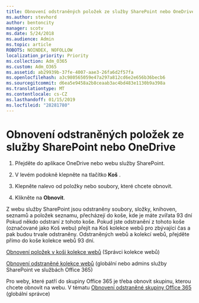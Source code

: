 ```yaml
---
title: Obnovení odstraněných položek ze služby SharePoint nebo OneDrive
ms.author: stevhord
author: bentoncity
manager: scotv
ms.date: 5/24/2018
ms.audience: Admin
ms.topic: article
ROBOTS: NOINDEX, NOFOLLOW
localization_priority: Priority
ms.collection: Adm_O365
ms.custom: Adm_O365
ms.assetid: ab29939b-37fe-4007-aae3-26fa6d2f57fa
ms.openlocfilehash: a3c980565059e47a297a812cd6e2e656b36becb6
ms.sourcegitcommit: d6ea5e9458a2b8ceaab3ac4bd483e1130b9a398a
ms.translationtype: MT
ms.contentlocale: cs-CZ
ms.lasthandoff: 01/15/2019
ms.locfileid: "28281780"
---
```

# <a name="restore-deleted-items-from-sharepoint-or-onedrive"></a>Obnovení odstraněných položek ze služby SharePoint nebo OneDrive

1. Přejděte do aplikace OneDrive nebo webu služby SharePoint.
    
2. V levém podokně klepněte na tlačítko **Koš** . 
    
3. Klepněte nalevo od položky nebo soubory, které chcete obnovit.
    
4. Klikněte na **Obnovit**. 
    
Z webu služby SharePoint jsou odstraněny soubory, složky, knihoven, seznamů a položek seznamu, přecházejí do koše, kde je máte zvířata 93 dní Pokud někdo odstraní z tohoto koše. Pokud jste odstranění z tohoto koše (označované jako Koš webu) přejít na Koš kolekce webů pro zbývající čas a pak budou trvale odstraněny. Odstraněných webů a kolekcí webů, přejděte přímo do koše kolekce webů 93 dní.
  
[Obnovení položek v koši kolekce webů](https://go.microsoft.com/fwlink/?linkid=867800) (Správci kolekce webů) 
  
[Obnovení odstraněné kolekce webů](https://go.microsoft.com/fwlink/?linkid=867660) (globální nebo admins služby SharePoint ve službách Office 365) 
  
Pro weby, které patří do skupiny Office 365 je třeba obnovit skupinu, kterou chcete obnovit na webu. V tématu [Obnovení odstraněné skupiny Office 365](https://go.microsoft.com/fwlink/?linkid=867802) (globální správce) 
  

